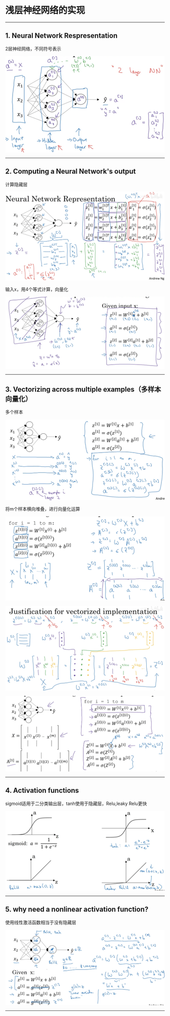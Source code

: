 # 浅层神经网络的实现

---

## 1. Neural Network Respresentation

2层神经网络，不同符号表示

![Neural Network Respresentation](images/2024-11-21-10-54-28.png)

---

## 2. Computing a Neural Network's output

计算隐藏层

![Neural Network Respresentation](images/2024-11-21-11-02-24.png)

输入x，用4个等式计算，向量化

![Neural Network Respresentation](images/2024-11-21-11-09-01.png)

---

## 3. Vectorizing across multiple examples（多样本向量化）

多个样本

![Vectorizing across multiple examples（多样本向量化）](images/2024-11-21-15-42-10.png)

将m个样本横向堆叠，进行向量化运算

![Vectorizing across multiple examples（多样本向量化）](images/2024-11-21-16-34-53.png)

![Vectorizing across multiple examples（多样本向量化）](images/2024-11-21-16-45-33.png)

![Vectorizing across multiple examples（多样本向量化）](images/2024-11-21-16-48-38.png)

---

## 4. Activation functions

sigmoid适用于二分类输出层，tanh使用于隐藏层，Relu,leaky Relu更快

![Activation functions](images/2024-11-21-22-51-02.png)

---

## 5. why need a nonlinear activation function?

使用线性激活函数相当于没有隐藏层

![ why need a nonlinear activation function?](images/2024-11-21-23-00-05.png)

---
